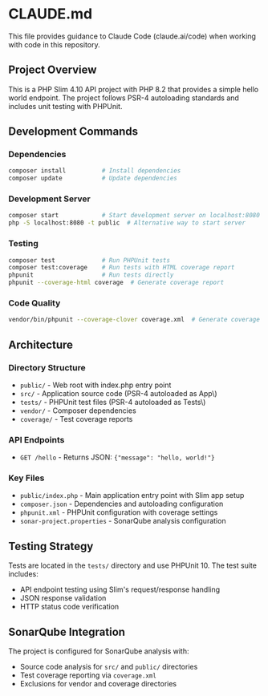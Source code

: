 # CLAUDE.md

This file provides guidance to Claude Code (claude.ai/code) when working with code in this repository.

## Project Overview

This is a PHP Slim 4.10 API project with PHP 8.2 that provides a simple hello world endpoint. The project follows PSR-4 autoloading standards and includes unit testing with PHPUnit.

## Development Commands

### Dependencies
```bash
composer install          # Install dependencies
composer update           # Update dependencies
```

### Development Server
```bash
composer start            # Start development server on localhost:8080
php -S localhost:8080 -t public  # Alternative way to start server
```

### Testing
```bash
composer test             # Run PHPUnit tests
composer test:coverage    # Run tests with HTML coverage report
phpunit                   # Run tests directly
phpunit --coverage-html coverage  # Generate coverage report
```

### Code Quality
```bash
vendor/bin/phpunit --coverage-clover coverage.xml  # Generate coverage for SonarQube
```

## Architecture

### Directory Structure
- `public/` - Web root with index.php entry point
- `src/` - Application source code (PSR-4 autoloaded as App\\)
- `tests/` - PHPUnit test files (PSR-4 autoloaded as Tests\\)
- `vendor/` - Composer dependencies
- `coverage/` - Test coverage reports

### API Endpoints
- `GET /hello` - Returns JSON: `{"message": "hello, world!"}`

### Key Files
- `public/index.php` - Main application entry point with Slim app setup
- `composer.json` - Dependencies and autoloading configuration
- `phpunit.xml` - PHPUnit configuration with coverage settings
- `sonar-project.properties` - SonarQube analysis configuration

## Testing Strategy

Tests are located in the `tests/` directory and use PHPUnit 10. The test suite includes:
- API endpoint testing using Slim's request/response handling
- JSON response validation
- HTTP status code verification

## SonarQube Integration

The project is configured for SonarQube analysis with:
- Source code analysis for `src/` and `public/` directories
- Test coverage reporting via `coverage.xml`
- Exclusions for vendor and coverage directories